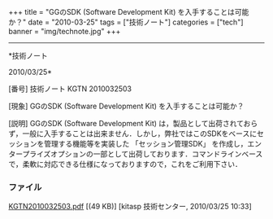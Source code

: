 ﻿+++
title = "GGのSDK (Software Development Kit) を入手することは可能か？"
date = "2010-03-25"
tags = ["技術ノート"]
categories = ["tech"]
banner = "img/technote.jpg"
+++

-----------------------------------------------------------------------------------------------------------------------------

*技術ノート

2010/03/25*


[番号]
技術ノート KGTN 2010032503

[現象]
GGのSDK (Software Development Kit) を入手することは可能か？

[説明]
GGのSDK (Software Development Kit)
は，製品として出荷されておらず，一般に入手することは出来ません．しかし，弊社ではこのSDKをベースにセッションを管理する機能等を実装した
「セッション管理SDK」
を作成し，エンタープライズオプションの一部として出荷しております．コマンドラインベースで，柔軟に対応できる仕様になっておりますので，これをご利用下さい．


### ファイル

 
 


[KGTN2010032503.pdf](http://techreport.kitasp.net/attachments/download/108/KGTN2010032503.pdf)
 [(49 KB)] [kitasp 技術センター, 2010/03/25
10:33]


 


 

